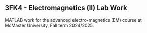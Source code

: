 ## 3FK4 - Electromagnetics (II) Lab Work

MATLAB work for the advanced electro-magnetics (EM) course at McMaster University, Fall term 2024/2025.

